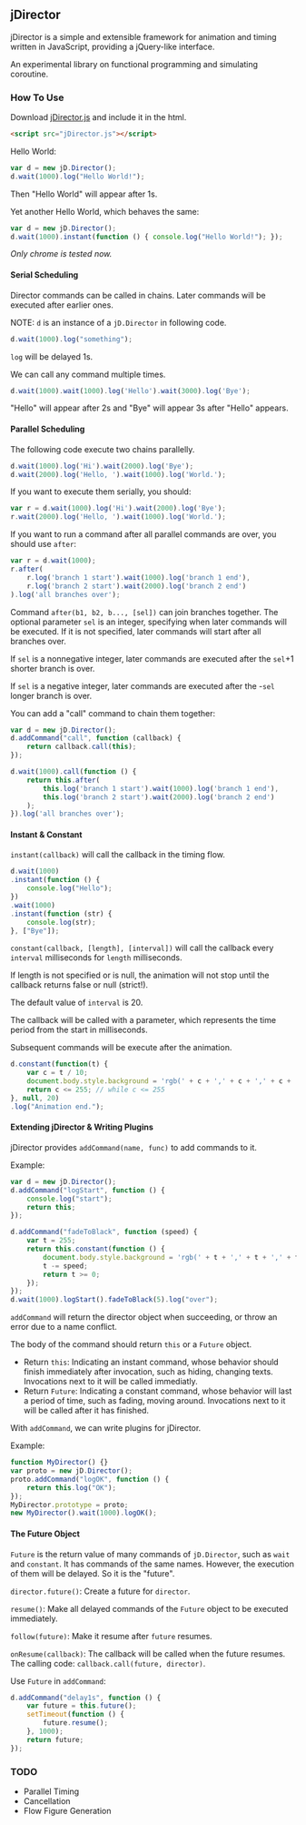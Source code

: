 ## jDirector

jDirector is a simple and extensible framework for animation and timing written in JavaScript, providing a jQuery-like interface.

An experimental library on functional programming and simulating coroutine.

### How To Use

Download [jDirector.js](https://github.com/ladace/jDirector/raw/master/src/jDirector.js) and include it in the html.

```HTML
<script src="jDirector.js"></script>
```

Hello World:

```javascript
var d = new jD.Director();
d.wait(1000).log("Hello World!");
```

Then "Hello World" will appear after 1s.

Yet another Hello World, which behaves the same:
```javascript
var d = new jD.Director();
d.wait(1000).instant(function () { console.log("Hello World!"); });
```

*Only chrome is tested now.*

#### Serial Scheduling

Director commands can be called in chains.
Later commands will be executed after earlier ones.

NOTE: `d` is an instance of a `jD.Director` in following code.

```javascript
d.wait(1000).log("something");
```

`log` will be delayed 1s.

We can call any command multiple times.

```javascript
d.wait(1000).wait(1000).log('Hello').wait(3000).log('Bye');
```

"Hello" will appear after 2s and "Bye" will appear 3s after "Hello" appears.

#### Parallel Scheduling

The following code execute two chains parallelly.

```javascript
d.wait(1000).log('Hi').wait(2000).log('Bye');
d.wait(2000).log('Hello, ').wait(1000).log('World.');
```

If you want to execute them serially, you should:

```javascript
var r = d.wait(1000).log('Hi').wait(2000).log('Bye');
r.wait(2000).log('Hello, ').wait(1000).log('World.');
```

If you want to run a command after all parallel commands are over, you should use `after`:

```javascript
var r = d.wait(1000);
r.after(
    r.log('branch 1 start').wait(1000).log('branch 1 end'),
    r.log('branch 2 start').wait(2000).log('branch 2 end')
).log('all branches over');
```

Command `after(b1, b2, b..., [sel])` can join branches together. The optional parameter `sel` is an integer, specifying when later commands will be executed. If it is not specified, later commands will start after all branches over.

If `sel` is a nonnegative integer, later commands are executed after the `sel`+1 shorter branch is over.

If `sel` is a negative integer, later commands are executed after the -`sel` longer branch is over.

You can add a "call" command to chain them together:

```javascript
var d = new jD.Director();
d.addCommand("call", function (callback) {
    return callback.call(this);
});

d.wait(1000).call(function () {
    return this.after(
        this.log('branch 1 start').wait(1000).log('branch 1 end'),
        this.log('branch 2 start').wait(2000).log('branch 2 end')
    );
}).log('all branches over');
```


#### Instant & Constant

`instant(callback)` will call the callback in the timing flow.

```javascript
d.wait(1000)
.instant(function () {
    console.log("Hello");
})
.wait(1000)
.instant(function (str) {
    console.log(str);
}, ["Bye"]);
```

`constant(callback, [length], [interval])` will call the callback every `interval` milliseconds for `length` milliseconds.

If length is not specified or is null, the animation will not stop until the callback returns false or null (strict!).

The default value of `interval` is 20.

The callback will be called with a parameter, which represents the time period from the start in milliseconds.

Subsequent commands will be execute after the animation.

```javascript
d.constant(function(t) {
    var c = t / 10;
    document.body.style.background = 'rgb(' + c + ',' + c + ',' + c + ')';
    return c <= 255; // while c <= 255
}, null, 20)
.log("Animation end.");
```

#### Extending jDirector & Writing Plugins

jDirector provides `addCommand(name, func)` to add commands to it.

Example:
```javascript
var d = new jD.Director();
d.addCommand("logStart", function () {
    console.log("start");
    return this;
});

d.addCommand("fadeToBlack", function (speed) {
    var t = 255;
    return this.constant(function () {
        document.body.style.background = 'rgb(' + t + ',' + t + ',' + t + ')';
        t -= speed;
        return t >= 0;
    });
});
d.wait(1000).logStart().fadeToBlack(5).log("over");
```

`addCommand` will return the director object when succeeding, or throw an error due to a name conflict.

The body of the command should return `this` or a `Future` object.

 * Return `this`: Indicating an instant command, whose behavior should finish immediately after invocation, such as hiding, changing texts. Invocations next to it will be called immediatly.
 * Return `Future`: Indicating a constant command, whose behavior will last a period of time, such as fading, moving around. Invocations next to it will be called after it has finished.


With `addCommand`, we can write plugins for jDirector.

Example:

```javascript
function MyDirector() {}
var proto = new jD.Director();
proto.addCommand("logOK", function () {
    return this.log("OK");
});
MyDirector.prototype = proto;
new MyDirector().wait(1000).logOK();
```

#### The Future Object

`Future` is the return value of many commands of `jD.Director`, such as `wait` and `constant`. It has commands of the same names. However, the execution of them will be delayed. So it is the "future".

`director.future()`: Create a future for `director`.

`resume()`: Make all delayed commands of the `Future` object to be executed immediately.

`follow(future)`: Make it resume after `future` resumes.

`onResume(callback)`: The callback will be called when the future resumes. The calling code: `callback.call(future, director)`.

Use `Future` in `addCommand`:

```javascript
d.addCommand("delay1s", function () {
    var future = this.future();
    setTimeout(function () {
        future.resume();
    }, 1000);
    return future;
});
```

### TODO
 * Parallel Timing
 * Cancellation
 * Flow Figure Generation

